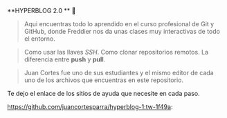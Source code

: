 **HYPERBLOG 2.0 **  💚

>Aqui encuentras todo lo aprendido en el curso profesional de Git y GitHub, donde Freddier nos da unas clases muy interactivas de todo el entorno.

>Como usar las llaves *SSH*.
> Como clonar repositorios remotos.
>La diferencia entre **push** y **pull**.

>Juan Cortes fue uno de sus estudiantes y el mismo editor de cada uno de los archivos que encuentras en este repositorio.

Te dejo el enlace de los sitios de ayuda que necesite en cada paso.

https://github.com/juancortesparra/hyperblog-1:tw-1f49a:
